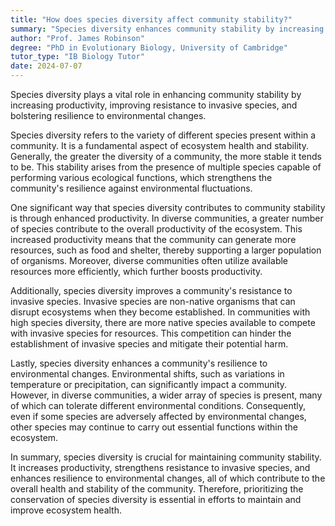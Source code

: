 ```yaml
---
title: "How does species diversity affect community stability?"
summary: "Species diversity enhances community stability by increasing productivity, resistance to invasive species, and resilience to environmental changes."
author: "Prof. James Robinson"
degree: "PhD in Evolutionary Biology, University of Cambridge"
tutor_type: "IB Biology Tutor"
date: 2024-07-07
---
```


Species diversity plays a vital role in enhancing community stability by increasing productivity, improving resistance to invasive species, and bolstering resilience to environmental changes.

Species diversity refers to the variety of different species present within a community. It is a fundamental aspect of ecosystem health and stability. Generally, the greater the diversity of a community, the more stable it tends to be. This stability arises from the presence of multiple species capable of performing various ecological functions, which strengthens the community's resilience against environmental fluctuations.

One significant way that species diversity contributes to community stability is through enhanced productivity. In diverse communities, a greater number of species contribute to the overall productivity of the ecosystem. This increased productivity means that the community can generate more resources, such as food and shelter, thereby supporting a larger population of organisms. Moreover, diverse communities often utilize available resources more efficiently, which further boosts productivity.

Additionally, species diversity improves a community's resistance to invasive species. Invasive species are non-native organisms that can disrupt ecosystems when they become established. In communities with high species diversity, there are more native species available to compete with invasive species for resources. This competition can hinder the establishment of invasive species and mitigate their potential harm.

Lastly, species diversity enhances a community's resilience to environmental changes. Environmental shifts, such as variations in temperature or precipitation, can significantly impact a community. However, in diverse communities, a wider array of species is present, many of which can tolerate different environmental conditions. Consequently, even if some species are adversely affected by environmental changes, other species may continue to carry out essential functions within the ecosystem.

In summary, species diversity is crucial for maintaining community stability. It increases productivity, strengthens resistance to invasive species, and enhances resilience to environmental changes, all of which contribute to the overall health and stability of the community. Therefore, prioritizing the conservation of species diversity is essential in efforts to maintain and improve ecosystem health.
    